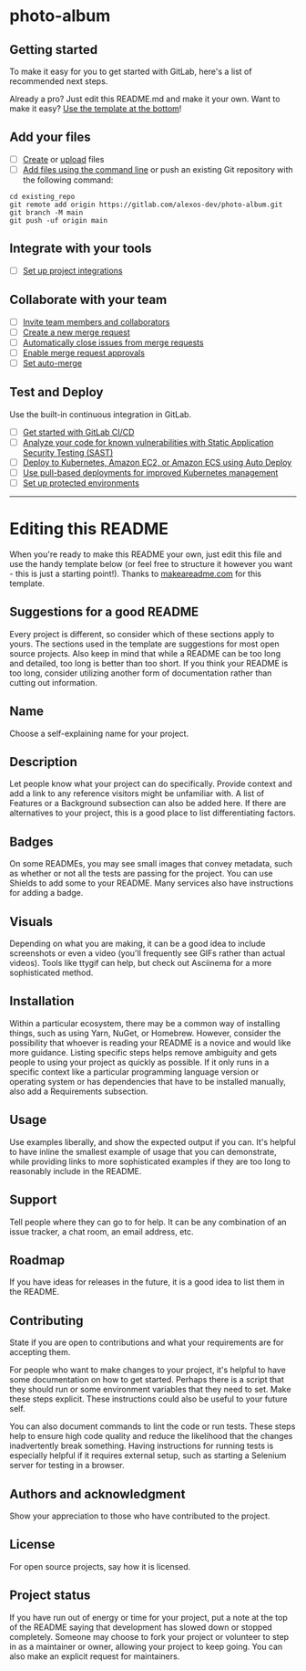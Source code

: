 # photo-album



## Getting started

To make it easy for you to get started with GitLab, here's a list of recommended next steps.

Already a pro? Just edit this README.md and make it your own. Want to make it easy? [Use the template at the bottom](#editing-this-readme)!

## Add your files

- [ ] [Create](https://docs.gitlab.com/ee/user/project/repository/web_editor.html#create-a-file) or [upload](https://docs.gitlab.com/ee/user/project/repository/web_editor.html#upload-a-file) files
- [ ] [Add files using the command line](https://docs.gitlab.com/ee/gitlab-basics/add-file.html#add-a-file-using-the-command-line) or push an existing Git repository with the following command:

```
cd existing_repo
git remote add origin https://gitlab.com/alexos-dev/photo-album.git
git branch -M main
git push -uf origin main
```

## Integrate with your tools

- [ ] [Set up project integrations](https://gitlab.com/alexos-dev/photo-album/-/settings/integrations)

## Collaborate with your team

- [ ] [Invite team members and collaborators](https://docs.gitlab.com/ee/user/project/members/)
- [ ] [Create a new merge request](https://docs.gitlab.com/ee/user/project/merge_requests/creating_merge_requests.html)
- [ ] [Automatically close issues from merge requests](https://docs.gitlab.com/ee/user/project/issues/managing_issues.html#closing-issues-automatically)
- [ ] [Enable merge request approvals](https://docs.gitlab.com/ee/user/project/merge_requests/approvals/)
- [ ] [Set auto-merge](https://docs.gitlab.com/ee/user/project/merge_requests/merge_when_pipeline_succeeds.html)

## Test and Deploy

Use the built-in continuous integration in GitLab.

- [ ] [Get started with GitLab CI/CD](https://docs.gitlab.com/ee/ci/quick_start/index.html)
- [ ] [Analyze your code for known vulnerabilities with Static Application Security Testing (SAST)](https://docs.gitlab.com/ee/user/application_security/sast/)
- [ ] [Deploy to Kubernetes, Amazon EC2, or Amazon ECS using Auto Deploy](https://docs.gitlab.com/ee/topics/autodevops/requirements.html)
- [ ] [Use pull-based deployments for improved Kubernetes management](https://docs.gitlab.com/ee/user/clusters/agent/)
- [ ] [Set up protected environments](https://docs.gitlab.com/ee/ci/environments/protected_environments.html)

***

# Editing this README

When you're ready to make this README your own, just edit this file and use the handy template below (or feel free to structure it however you want - this is just a starting point!). Thanks to [makeareadme.com](https://www.makeareadme.com/) for this template.

## Suggestions for a good README

Every project is different, so consider which of these sections apply to yours. The sections used in the template are suggestions for most open source projects. Also keep in mind that while a README can be too long and detailed, too long is better than too short. If you think your README is too long, consider utilizing another form of documentation rather than cutting out information.

## Name
Choose a self-explaining name for your project.

## Description
Let people know what your project can do specifically. Provide context and add a link to any reference visitors might be unfamiliar with. A list of Features or a Background subsection can also be added here. If there are alternatives to your project, this is a good place to list differentiating factors.

## Badges
On some READMEs, you may see small images that convey metadata, such as whether or not all the tests are passing for the project. You can use Shields to add some to your README. Many services also have instructions for adding a badge.

## Visuals
Depending on what you are making, it can be a good idea to include screenshots or even a video (you'll frequently see GIFs rather than actual videos). Tools like ttygif can help, but check out Asciinema for a more sophisticated method.

## Installation
Within a particular ecosystem, there may be a common way of installing things, such as using Yarn, NuGet, or Homebrew. However, consider the possibility that whoever is reading your README is a novice and would like more guidance. Listing specific steps helps remove ambiguity and gets people to using your project as quickly as possible. If it only runs in a specific context like a particular programming language version or operating system or has dependencies that have to be installed manually, also add a Requirements subsection.

## Usage
Use examples liberally, and show the expected output if you can. It's helpful to have inline the smallest example of usage that you can demonstrate, while providing links to more sophisticated examples if they are too long to reasonably include in the README.

## Support
Tell people where they can go to for help. It can be any combination of an issue tracker, a chat room, an email address, etc.

## Roadmap
If you have ideas for releases in the future, it is a good idea to list them in the README.

## Contributing
State if you are open to contributions and what your requirements are for accepting them.

For people who want to make changes to your project, it's helpful to have some documentation on how to get started. Perhaps there is a script that they should run or some environment variables that they need to set. Make these steps explicit. These instructions could also be useful to your future self.

You can also document commands to lint the code or run tests. These steps help to ensure high code quality and reduce the likelihood that the changes inadvertently break something. Having instructions for running tests is especially helpful if it requires external setup, such as starting a Selenium server for testing in a browser.

## Authors and acknowledgment
Show your appreciation to those who have contributed to the project.

## License
For open source projects, say how it is licensed.

## Project status
If you have run out of energy or time for your project, put a note at the top of the README saying that development has slowed down or stopped completely. Someone may choose to fork your project or volunteer to step in as a maintainer or owner, allowing your project to keep going. You can also make an explicit request for maintainers.
